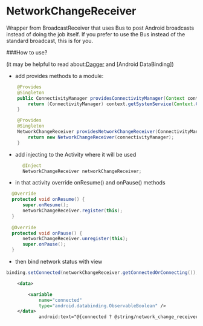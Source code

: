 #   NetworkChangeReceiver

Wrapper from BroadcastReceiver that uses Bus to post Android broadcasts instead of doing the job itself.
If you prefer to use the Bus instead of the standard broadcast, this is for you.

###How to use?

(it may be helpful to read about:[Dagger] and [Android DataBinding])

- add provides methods to a module:


```java
    @Provides
    @Singleton
    public ConnectivityManager providesConnectivityManager(Context context) {
        return (ConnectivityManager) context.getSystemService(Context.CONNECTIVITY_SERVICE);
    }

    @Provides
    @Singleton
    NetworkChangeReceiver providesNetworkChangeReceiver(ConnectivityManager connectivityManager) {
        return new NetworkChangeReceiver(connectivityManager);
    }
```
- add injecting to the Activity where it will be used

```java
      @Inject
      NetworkChangeReceiver networkChangeReceiver;
```

- in that activity override onResume() and onPause() methods

```java
  @Override
  protected void onResume() {
      super.onResume();
      networkChangeReceiver.register(this);
  }    
  
  @Override
  protected void onPause() {
      networkChangeReceiver.unregister(this);
      super.onPause();
  }   
```
- then bind network status with view

```java
binding.setConnected(networkChangeReceiver.getConnectedOrConnecting());
```

```xml
    <data>

        <variable
            name="connected"
            type="android.databinding.ObservableBoolean" />
    </data>
            android:text="@{connected ? @string/network_change_receiver_network_available : @string/network_change_receiver_network_not_available }"
```

[Dagger]: <http://square.github.io/dagger/>
[Otto]: <https://developer.android.com/tools/data-binding/guide.html>
